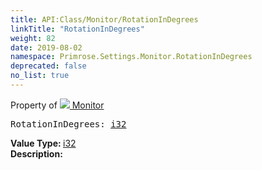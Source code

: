 ```yaml
---
title: API:Class/Monitor/RotationInDegrees
linkTitle: "RotationInDegrees"
weight: 82
date: 2019-08-02
namespace: Primrose.Settings.Monitor.RotationInDegrees
deprecated: false
no_list: true
---
```

Property of <a href="/docs/api-reference/Class/Monitor"><img src="/icons/silk/default.png"/>&nbsp;Monitor</a>
<pre class="method-declaration">
RotationInDegrees: <a class="type" href="/docs/api-reference/System/Primitives#int32">i32</a></pre>
<b>Value Type: </b>
<a class="type" href="/docs/api-reference/System/Primitives#int32">i32</a>
<br/>
<b>Description: </b>